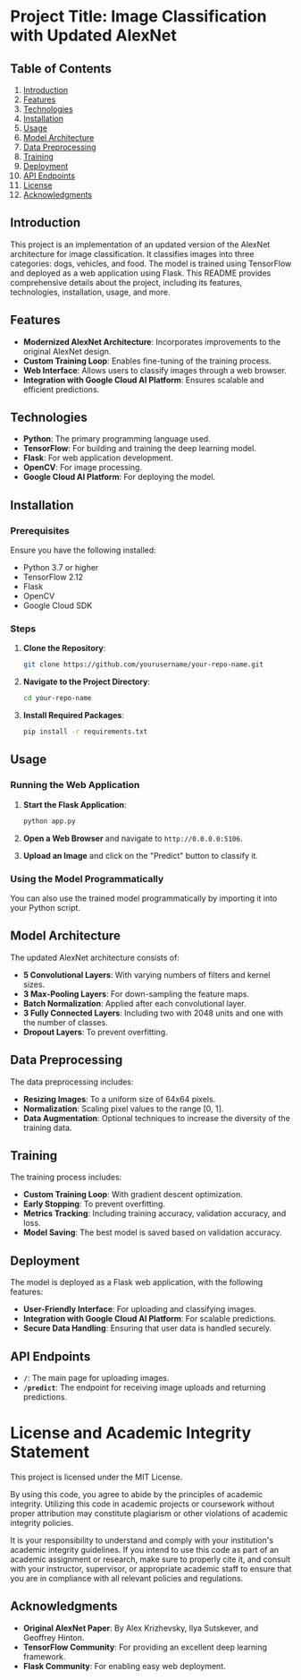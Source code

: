 # Project Title: Image Classification with Updated AlexNet

## Table of Contents

1. [Introduction](#introduction)
2. [Features](#features)
3. [Technologies](#technologies)
4. [Installation](#installation)
5. [Usage](#usage)
6. [Model Architecture](#model-architecture)
7. [Data Preprocessing](#data-preprocessing)
8. [Training](#training)
9. [Deployment](#deployment)
10. [API Endpoints](#api-endpoints)
11. [License](#license)
12. [Acknowledgments](#acknowledgments)

## Introduction

This project is an implementation of an updated version of the AlexNet architecture for image classification. It classifies images into three categories: dogs, vehicles, and food. The model is trained using TensorFlow and deployed as a web application using Flask. This README provides comprehensive details about the project, including its features, technologies, installation, usage, and more.

## Features

- **Modernized AlexNet Architecture**: Incorporates improvements to the original AlexNet design.
- **Custom Training Loop**: Enables fine-tuning of the training process.
- **Web Interface**: Allows users to classify images through a web browser.
- **Integration with Google Cloud AI Platform**: Ensures scalable and efficient predictions.

## Technologies

- **Python**: The primary programming language used.
- **TensorFlow**: For building and training the deep learning model.
- **Flask**: For web application development.
- **OpenCV**: For image processing.
- **Google Cloud AI Platform**: For deploying the model.

## Installation

### Prerequisites

Ensure you have the following installed:

- Python 3.7 or higher
- TensorFlow 2.12
- Flask
- OpenCV
- Google Cloud SDK

### Steps

1. **Clone the Repository**:
   ```bash
   git clone https://github.com/yourusername/your-repo-name.git
   ```

2. **Navigate to the Project Directory**:
   ```bash
   cd your-repo-name
   ```

3. **Install Required Packages**:
   ```bash
   pip install -r requirements.txt
   ```

## Usage

### Running the Web Application

1. **Start the Flask Application**:
   ```bash
   python app.py
   ```

2. **Open a Web Browser** and navigate to `http://0.0.0.0:5106`.

3. **Upload an Image** and click on the "Predict" button to classify it.

### Using the Model Programmatically

You can also use the trained model programmatically by importing it into your Python script.

## Model Architecture

The updated AlexNet architecture consists of:

- **5 Convolutional Layers**: With varying numbers of filters and kernel sizes.
- **3 Max-Pooling Layers**: For down-sampling the feature maps.
- **Batch Normalization**: Applied after each convolutional layer.
- **3 Fully Connected Layers**: Including two with 2048 units and one with the number of classes.
- **Dropout Layers**: To prevent overfitting.

## Data Preprocessing

The data preprocessing includes:

- **Resizing Images**: To a uniform size of 64x64 pixels.
- **Normalization**: Scaling pixel values to the range [0, 1].
- **Data Augmentation**: Optional techniques to increase the diversity of the training data.

## Training

The training process includes:

- **Custom Training Loop**: With gradient descent optimization.
- **Early Stopping**: To prevent overfitting.
- **Metrics Tracking**: Including training accuracy, validation accuracy, and loss.
- **Model Saving**: The best model is saved based on validation accuracy.

## Deployment

The model is deployed as a Flask web application, with the following features:

- **User-Friendly Interface**: For uploading and classifying images.
- **Integration with Google Cloud AI Platform**: For scalable predictions.
- **Secure Data Handling**: Ensuring that user data is handled securely.

## API Endpoints

- **`/`**: The main page for uploading images.
- **`/predict`**: The endpoint for receiving image uploads and returning predictions.

# License and Academic Integrity Statement
This project is licensed under the MIT License.

By using this code, you agree to abide by the principles of academic integrity. Utilizing this code in academic projects or coursework without proper attribution may constitute plagiarism or other violations of academic integrity policies.

It is your responsibility to understand and comply with your institution's academic integrity guidelines. If you intend to use this code as part of an academic assignment or research, make sure to properly cite it, and consult with your instructor, supervisor, or appropriate academic staff to ensure that you are in compliance with all relevant policies and regulations.

## Acknowledgments

- **Original AlexNet Paper**: By Alex Krizhevsky, Ilya Sutskever, and Geoffrey Hinton.
- **TensorFlow Community**: For providing an excellent deep learning framework.
- **Flask Community**: For enabling easy web deployment.

